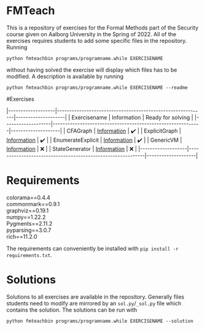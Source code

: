 # FMTeach   
This is a repository of exercises for the Formal Methods part of the Security course given on Aalborg University in the Spring of 2022. All  of the exercises requires students to add some specific files in the repository. Running

```
python fmteachbin programs/programname.while EXERCISENAME 
```

without having solved the exercise will display which files has to be modified. A description is available by running 
```
python fmteachbin programs/programname.while EXERCISENAME --readme 
```





#Exercises   

|-------------------|------------------------------------------------------------|--------------------|
| Exercisename      | Information                                                | Ready  for solving |
|-------------------|------------------------------------------------------------|--------------------|
| CFAGraph          | [Information](fmteach/exercises/cfa_graph/README.md)       | :heavy_check_mark: |
| ExplicitGraph     | [Information](fmteach/exercises/explicit_graph/README.md)  | :heavy_check_mark: |
| EnumerateExplicit | [Information](fmteach/exercises/enum_explicit/README.md)   | :heavy_check_mark: |
| GenericVM         | [Information](fmteach/exercises/generic_vm/README.md)      | :x:                |
| StateGenerator    | [Information](fmteach/exercises/state_generator/README.md) | :x:                |
|-------------------|------------------------------------------------------------|--------------------|



# Requirements  

colorama==0.4.4  
commonmark==0.9.1  
graphviz==0.19.1  
numpy==1.22.2  
Pygments==2.11.2  
pyparsing==3.0.7  
rich==11.2.0  


The requirements can conveniently be installed with `pip install -r requirements.txt`.


# Solutions  
Solutions to all exercises are available in the repository. Generally files students need to modify are mirrored by an `sol.py`/`_sol.py` file which contains the solution. The solutions can be run with 

```
python fmteachbin programs/programname.while EXERCISENAME --solution
```



